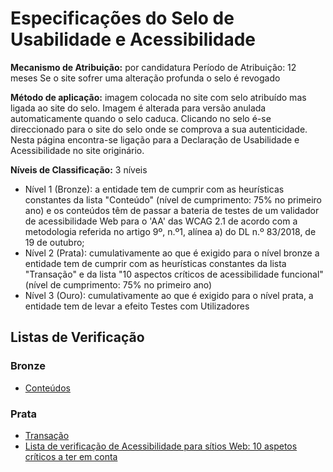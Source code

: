 # Especificações do Selo de Usabilidade e Acessibilidade

**Mecanismo de Atribuição:** por candidatura
Período de Atribuição: 12 meses
Se o site sofrer uma alteração profunda o selo é revogado

**Método de aplicação:** imagem colocada no site com selo atribuído mas ligada ao site do selo. Imagem é alterada para versão anulada automaticamente quando o selo caduca. Clicando no selo é-se direccionado para o site do selo onde se comprova a sua autenticidade. Nesta página encontra-se ligação para a Declaração de Usabilidade e Acessibilidade no site originário.

**Níveis de Classificação:** 3 níveis

- Nível 1 (Bronze): a entidade tem de cumprir com as heurísticas constantes da lista "Conteúdo" (nível de cumprimento: 75% no primeiro ano) e os conteúdos têm de passar a bateria de testes de um validador de acessibilidade Web para o 'AA' das WCAG 2.1 de acordo com a metodologia referida no artigo 9º, n.º1, alínea a) do DL n.º 83/2018, de 19 de outubro;
- Nível 2 (Prata): cumulativamente ao que é exigido para o nível bronze a entidade tem de cumprir com as heurísticas constantes da lista "Transação" e da lista "10 aspectos críticos de acessibilidade funcional" (nível de cumprimento: 75% no primeiro ano)
- Nível 3 (Ouro): cumulativamente ao que é exigido para o nível prata, a entidade tem de levar a efeito Testes com Utilizadores

## Listas de Verificação

### Bronze

- [Conteúdos](lista-bronze.md)

### Prata

- [Transação](lista-prata.md)
- [Lista de verificação de Acessibilidade para sítios Web: 10 aspetos críticos a ter em conta](lista-verificacao.md)

